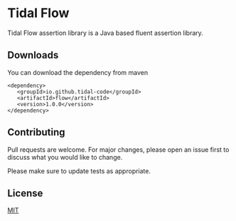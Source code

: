 # Tidal Flow

Tidal Flow assertion library is a Java based fluent assertion library.

## Downloads

You can download the dependency from maven

``` maven
<dependency>
   <groupId>io.github.tidal-code</groupId>
   <artifactId>flow</artifactId>
   <version>1.0.0</version>
</dependency>
```


## Contributing
Pull requests are welcome. For major changes, please open an issue first to discuss what you would like to change.

Please make sure to update tests as appropriate.

## License
[MIT](https://choosealicense.com/licenses/mit/)
